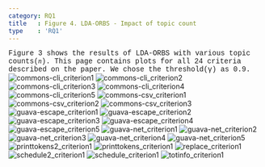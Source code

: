```yaml
---
category: RQ1
title   : Figure 4. LDA-ORBS - Impact of topic count
type    : 'RQ1'
---
```


<span style="font-family:Courier;">
Figure 3 shows the results of LDA-ORBS with various topic counts(<span style="font-style:italic;font-family:Georgia;">n</span>).
This page contains plots for all 24 criteria described on the paper. We chose the threshold(&gamma;) as 0.9.
</span>

<link href="style.css" rel="stylesheet">

<img alt="commons-cli_criterion1" src="images/ase18_lsorbs_lda-topic_commons-cli_criterion1.png" class="center"/>
<img alt="commons-cli_criterion2" src="images/ase18_lsorbs_lda-topic_commons-cli_criterion2.png"  class="center"/>
<img alt="commons-cli_criterion3" src="images/ase18_lsorbs_lda-topic_commons-cli_criterion3.png"  class="center"/>
<img alt="commons-cli_criterion4" src="images/ase18_lsorbs_lda-topic_commons-cli_criterion4.png"  class="center"/>
<img alt="commons-cli_criterion5" src="images/ase18_lsorbs_lda-topic_commons-cli_criterion5.png"  class="center"/>
<img alt="commons-csv_criterion1" src="images/ase18_lsorbs_lda-topic_commons-csv_criterion1.png"  class="center"/>
<img alt="commons-csv_criterion2" src="images/ase18_lsorbs_lda-topic_commons-csv_criterion2.png"  class="center"/>
<img alt="commons-csv_criterion3" src="images/ase18_lsorbs_lda-topic_commons-csv_criterion3.png"  class="center"/>
<img alt="guava-escape_criterion1" src="images/ase18_lsorbs_lda-topic_guava-escape_criterion1.png"  class="center"/>
<img alt="guava-escape_criterion2" src="images/ase18_lsorbs_lda-topic_guava-escape_criterion2.png"  class="center"/>
<img alt="guava-escape_criterion3" src="images/ase18_lsorbs_lda-topic_guava-escape_criterion3.png"  class="center"/>
<img alt="guava-escape_criterion4" src="images/ase18_lsorbs_lda-topic_guava-escape_criterion4.png"  class="center"/>
<img alt="guava-escape_criterion5" src="images/ase18_lsorbs_lda-topic_guava-escape_criterion5.png"  class="center"/>
<img alt="guava-net_criterion1" src="images/ase18_lsorbs_lda-topic_guava-net_criterion1.png"  class="center"/>
<img alt="guava-net_criterion2" src="images/ase18_lsorbs_lda-topic_guava-net_criterion2.png"  class="center"/>
<img alt="guava-net_criterion3" src="images/ase18_lsorbs_lda-topic_guava-net_criterion3.png"  class="center"/>
<img alt="guava-net_criterion4" src="images/ase18_lsorbs_lda-topic_guava-net_criterion4.png"  class="center"/>
<img alt="guava-net_criterion5" src="images/ase18_lsorbs_lda-topic_guava-net_criterion5.png"  class="center"/>
<img alt="printtokens2_criterion1" src="images/ase18_lsorbs_lda-topic_printtokens2_criterion1.png"  class="center"/>
<img alt="printtokens_criterion1" src="images/ase18_lsorbs_lda-topic_printtokens_criterion1.png"  class="center"/>
<img alt="replace_criterion1" src="images/ase18_lsorbs_lda-topic_replace_criterion1.png"  class="center"/>
<img alt="schedule2_criterion1" src="images/ase18_lsorbs_lda-topic_schedule2_criterion1.png"  class="center"/>
<img alt="schedule_criterion1" src="images/ase18_lsorbs_lda-topic_schedule_criterion1.png"  class="center"/>
<img alt="totinfo_criterion1" src="images/ase18_lsorbs_lda-topic_totinfo_criterion1.png"  class="center"/>
